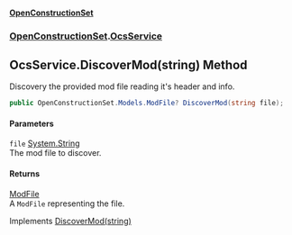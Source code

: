 #### [OpenConstructionSet](index.md 'index')
### [OpenConstructionSet](index.md#OpenConstructionSet 'OpenConstructionSet').[OcsService](vk7pKCZDraxUCiJOEKS3Rg.md 'OpenConstructionSet.OcsService')
## OcsService.DiscoverMod(string) Method
Discovery the provided mod file reading it's header and info.  
```csharp
public OpenConstructionSet.Models.ModFile? DiscoverMod(string file);
```
#### Parameters
<a name='OpenConstructionSet_OcsService_DiscoverMod(string)_file'></a>
`file` [System.String](https://docs.microsoft.com/en-us/dotnet/api/System.String 'System.String')  
The mod file to discover.
  
#### Returns
[ModFile](yIT20v2GHuAcdx4EIfntcw.md 'OpenConstructionSet.Models.ModFile')  
A `ModFile` representing the file.

Implements [DiscoverMod(string)](OIP9h6dwrOVFdPQ9VMsvLg.md 'OpenConstructionSet.IOcsService.DiscoverMod(string)')  
